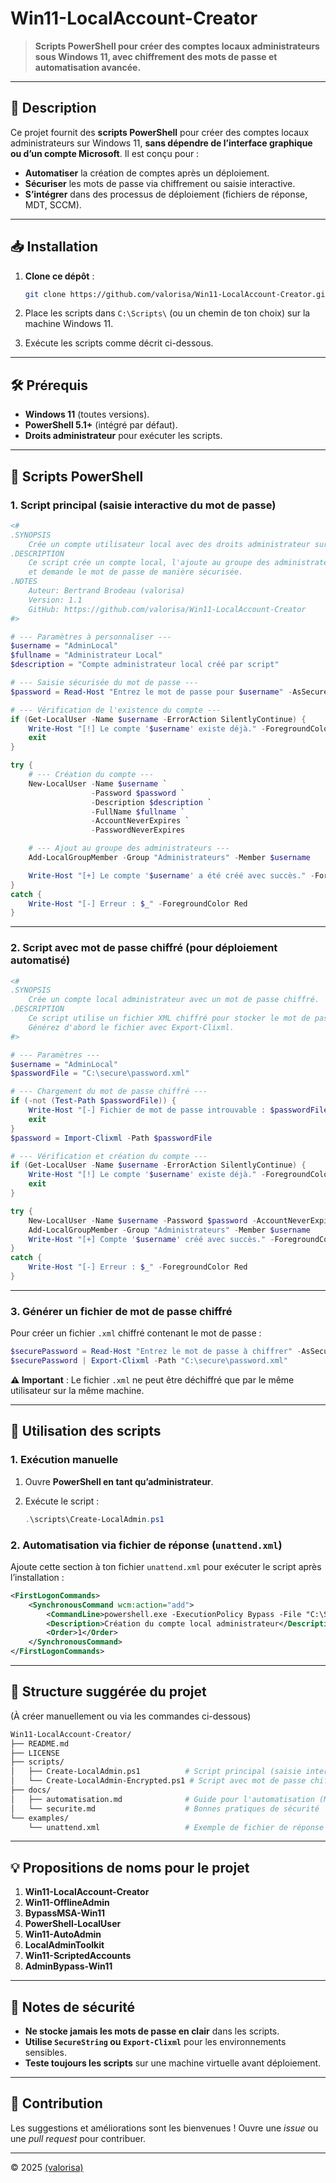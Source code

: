 # Win11-LocalAccount-Creator
>
> **Scripts PowerShell pour créer des comptes locaux administrateurs sous Windows 11, avec chiffrement des mots de passe et automatisation avancée.**

---

## 📜 Description

Ce projet fournit des **scripts PowerShell** pour créer des comptes locaux administrateurs sur Windows 11, **sans dépendre de l’interface graphique ou d’un compte Microsoft**. Il est conçu pour :

- **Automatiser** la création de comptes après un déploiement.
- **Sécuriser** les mots de passe via chiffrement ou saisie interactive.
- **S’intégrer** dans des processus de déploiement (fichiers de réponse, MDT, SCCM).

---

## 📥 Installation

1. **Clone ce dépôt** :

   ```bash
   git clone https://github.com/valorisa/Win11-LocalAccount-Creator.git
   ```

2. Place les scripts dans `C:\Scripts\` (ou un chemin de ton choix) sur la machine Windows 11.
3. Exécute les scripts comme décrit ci-dessous.

---

## 🛠 Prérequis

- **Windows 11** (toutes versions).
- **PowerShell 5.1+** (intégré par défaut).
- **Droits administrateur** pour exécuter les scripts.

---

## 📜 Scripts PowerShell

### **1. Script principal (saisie interactive du mot de passe)**

```powershell
<#
.SYNOPSIS
    Crée un compte utilisateur local avec des droits administrateur sur Windows 11.
.DESCRIPTION
    Ce script crée un compte local, l'ajoute au groupe des administrateurs,
    et demande le mot de passe de manière sécurisée.
.NOTES
    Auteur: Bertrand Brodeau (valorisa)
    Version: 1.1
    GitHub: https://github.com/valorisa/Win11-LocalAccount-Creator
#>

# --- Paramètres à personnaliser ---
$username = "AdminLocal"
$fullname = "Administrateur Local"
$description = "Compte administrateur local créé par script"

# --- Saisie sécurisée du mot de passe ---
$password = Read-Host "Entrez le mot de passe pour $username" -AsSecureString

# --- Vérification de l'existence du compte ---
if (Get-LocalUser -Name $username -ErrorAction SilentlyContinue) {
    Write-Host "[!] Le compte '$username' existe déjà." -ForegroundColor Yellow
    exit
}

try {
    # --- Création du compte ---
    New-LocalUser -Name $username `
                  -Password $password `
                  -Description $description `
                  -FullName $fullname `
                  -AccountNeverExpires `
                  -PasswordNeverExpires

    # --- Ajout au groupe des administrateurs ---
    Add-LocalGroupMember -Group "Administrateurs" -Member $username

    Write-Host "[+] Le compte '$username' a été créé avec succès." -ForegroundColor Green
}
catch {
    Write-Host "[-] Erreur : $_" -ForegroundColor Red
}
```

---

### **2. Script avec mot de passe chiffré (pour déploiement automatisé)**

```powershell
<#
.SYNOPSIS
    Crée un compte local administrateur avec un mot de passe chiffré.
.DESCRIPTION
    Ce script utilise un fichier XML chiffré pour stocker le mot de passe.
    Générez d'abord le fichier avec Export-Clixml.
#>

# --- Paramètres ---
$username = "AdminLocal"
$passwordFile = "C:\secure\password.xml"

# --- Chargement du mot de passe chiffré ---
if (-not (Test-Path $passwordFile)) {
    Write-Host "[-] Fichier de mot de passe introuvable : $passwordFile" -ForegroundColor Red
    exit
}
$password = Import-Clixml -Path $passwordFile

# --- Vérification et création du compte ---
if (Get-LocalUser -Name $username -ErrorAction SilentlyContinue) {
    Write-Host "[!] Le compte '$username' existe déjà." -ForegroundColor Yellow
    exit
}

try {
    New-LocalUser -Name $username -Password $password -AccountNeverExpires -PasswordNeverExpires
    Add-LocalGroupMember -Group "Administrateurs" -Member $username
    Write-Host "[+] Compte '$username' créé avec succès." -ForegroundColor Green
}
catch {
    Write-Host "[-] Erreur : $_" -ForegroundColor Red
}
```

---

### **3. Générer un fichier de mot de passe chiffré**

Pour créer un fichier `.xml` chiffré contenant le mot de passe :

```powershell
$securePassword = Read-Host "Entrez le mot de passe à chiffrer" -AsSecureString
$securePassword | Export-Clixml -Path "C:\secure\password.xml"
```

**⚠️ Important** : Le fichier `.xml` ne peut être déchiffré que par le même utilisateur sur la même machine.

---

## 🔧 Utilisation des scripts

### **1. Exécution manuelle**

1. Ouvre **PowerShell en tant qu’administrateur**.
2. Exécute le script :

   ```powershell
   .\scripts\Create-LocalAdmin.ps1
   ```

### **2. Automatisation via fichier de réponse (`unattend.xml`)**

Ajoute cette section à ton fichier `unattend.xml` pour exécuter le script après l’installation :

```xml
<FirstLogonCommands>
    <SynchronousCommand wcm:action="add">
        <CommandLine>powershell.exe -ExecutionPolicy Bypass -File "C:\Scripts\Create-LocalAdmin.ps1"</CommandLine>
        <Description>Création du compte local administrateur</Description>
        <Order>1</Order>
    </SynchronousCommand>
</FirstLogonCommands>
```

---

## 📂 Structure suggérée du projet

(À créer manuellement ou via les commandes ci-dessous)

```bash
Win11-LocalAccount-Creator/
├── README.md
├── LICENSE
├── scripts/
│   ├── Create-LocalAdmin.ps1          # Script principal (saisie interactive)
│   └── Create-LocalAdmin-Encrypted.ps1 # Script avec mot de passe chiffré
├── docs/
│   ├── automatisation.md              # Guide pour l'automatisation (MDT, SCCM)
│   └── securite.md                    # Bonnes pratiques de sécurité
└── examples/
    └── unattend.xml                   # Exemple de fichier de réponse
```

---

## 💡 Propositions de noms pour le projet

1. **Win11-LocalAccount-Creator**
2. **Win11-OfflineAdmin**
3. **BypassMSA-Win11**
4. **PowerShell-LocalUser**
5. **Win11-AutoAdmin**
6. **LocalAdminToolkit**
7. **Win11-ScriptedAccounts**
8. **AdminBypass-Win11**

---

## 📌 Notes de sécurité

- **Ne stocke jamais les mots de passe en clair** dans les scripts.
- **Utilise `SecureString` ou `Export-Clixml`** pour les environnements sensibles.
- **Teste toujours les scripts** sur une machine virtuelle avant déploiement.

---

## 🤝 Contribution

Les suggestions et améliorations sont les bienvenues ! Ouvre une *issue* ou une *pull request* pour contribuer.

---
© 2025 [(valorisa)](https://github.com/valorisa)
